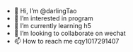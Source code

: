 - 👋 Hi, I’m @darlingTao
- 👀 I’m interested in program
- 🌱 I’m currently learning h5
- 💞️ I’m looking to collaborate on wechat
- 📫 How to reach me cqy1017291407

<!---
darlingTao/darlingTao is a ✨ special ✨ repository because its `README.md` (this file) appears on your GitHub profile.
You can click the Preview link to take a look at your changes.
--->
